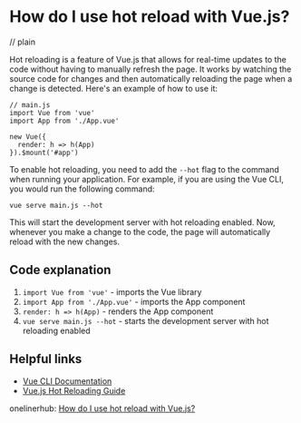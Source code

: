 # How do I use hot reload with Vue.js?
// plain

Hot reloading is a feature of Vue.js that allows for real-time updates to the code without having to manually refresh the page. It works by watching the source code for changes and then automatically reloading the page when a change is detected. Here's an example of how to use it:

```
// main.js
import Vue from 'vue'
import App from './App.vue'

new Vue({
  render: h => h(App)
}).$mount('#app')
```

To enable hot reloading, you need to add the `--hot` flag to the command when running your application. For example, if you are using the Vue CLI, you would run the following command:

```
vue serve main.js --hot
```

This will start the development server with hot reloading enabled. Now, whenever you make a change to the code, the page will automatically reload with the new changes.

## Code explanation


1. `import Vue from 'vue'` - imports the Vue library
2. `import App from './App.vue'` - imports the App component
3. `render: h => h(App)` - renders the App component
4. `vue serve main.js --hot` - starts the development server with hot reloading enabled

## Helpful links

- [Vue CLI Documentation](https://cli.vuejs.org/guide/)
- [Vue.js Hot Reloading Guide](https://vuejs.org/v2/guide/hot-reload.html)

onelinerhub: [How do I use hot reload with Vue.js?](https://onelinerhub.com/vue.js/how-do-i-use-hot-reload-with-vue-js)